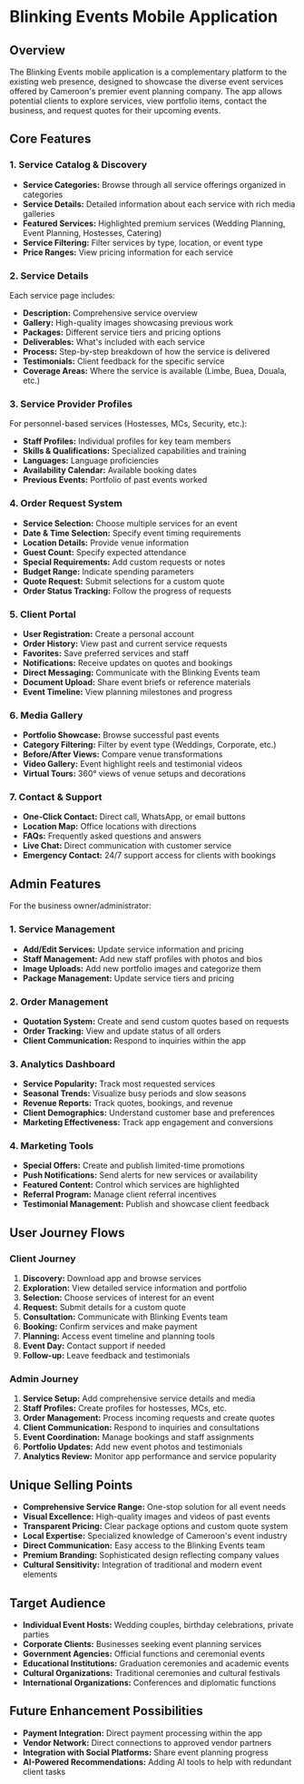 # Blinking Events Mobile Application

## Overview
The Blinking Events mobile application is a complementary platform to the existing web presence, designed to showcase the diverse event services offered by Cameroon's premier event planning company. The app allows potential clients to explore services, view portfolio items, contact the business, and request quotes for their upcoming events.

## Core Features

### 1. Service Catalog & Discovery
- **Service Categories:** Browse through all service offerings organized in categories
- **Service Details:** Detailed information about each service with rich media galleries
- **Featured Services:** Highlighted premium services (Wedding Planning, Event Planning, Hostesses, Catering)
- **Service Filtering:** Filter services by type, location, or event type
- **Price Ranges:** View pricing information for each service

### 2. Service Details
Each service page includes:
- **Description:** Comprehensive service overview
- **Gallery:** High-quality images showcasing previous work
- **Packages:** Different service tiers and pricing options
- **Deliverables:** What's included with each service
- **Process:** Step-by-step breakdown of how the service is delivered
- **Testimonials:** Client feedback for the specific service
- **Coverage Areas:** Where the service is available (Limbe, Buea, Douala, etc.)

### 3. Service Provider Profiles
For personnel-based services (Hostesses, MCs, Security, etc.):
- **Staff Profiles:** Individual profiles for key team members
- **Skills & Qualifications:** Specialized capabilities and training
- **Languages:** Language proficiencies
- **Availability Calendar:** Available booking dates
- **Previous Events:** Portfolio of past events worked

### 4. Order Request System
- **Service Selection:** Choose multiple services for an event
- **Date & Time Selection:** Specify event timing requirements
- **Location Details:** Provide venue information
- **Guest Count:** Specify expected attendance
- **Special Requirements:** Add custom requests or notes
- **Budget Range:** Indicate spending parameters
- **Quote Request:** Submit selections for a custom quote
- **Order Status Tracking:** Follow the progress of requests

### 5. Client Portal
- **User Registration:** Create a personal account
- **Order History:** View past and current service requests
- **Favorites:** Save preferred services and staff
- **Notifications:** Receive updates on quotes and bookings
- **Direct Messaging:** Communicate with the Blinking Events team
- **Document Upload:** Share event briefs or reference materials
- **Event Timeline:** View planning milestones and progress

### 6. Media Gallery
- **Portfolio Showcase:** Browse successful past events
- **Category Filtering:** Filter by event type (Weddings, Corporate, etc.)
- **Before/After Views:** Compare venue transformations
- **Video Gallery:** Event highlight reels and testimonial videos
- **Virtual Tours:** 360° views of venue setups and decorations

### 7. Contact & Support
- **One-Click Contact:** Direct call, WhatsApp, or email buttons
- **Location Map:** Office locations with directions
- **FAQs:** Frequently asked questions and answers
- **Live Chat:** Direct communication with customer service
- **Emergency Contact:** 24/7 support access for clients with bookings


## Admin Features
For the business owner/administrator:

### 1. Service Management
- **Add/Edit Services:** Update service information and pricing
- **Staff Management:** Add new staff profiles with photos and bios
- **Image Uploads:** Add new portfolio images and categorize them
- **Package Management:** Update service tiers and pricing

### 2. Order Management
- **Quotation System:** Create and send custom quotes based on requests
- **Order Tracking:** View and update status of all orders
- **Client Communication:** Respond to inquiries within the app

### 3. Analytics Dashboard
- **Service Popularity:** Track most requested services
- **Seasonal Trends:** Visualize busy periods and slow seasons
- **Revenue Reports:** Track quotes, bookings, and revenue
- **Client Demographics:** Understand customer base and preferences
- **Marketing Effectiveness:** Track app engagement and conversions

### 4. Marketing Tools
- **Special Offers:** Create and publish limited-time promotions
- **Push Notifications:** Send alerts for new services or availability
- **Featured Content:** Control which services are highlighted
- **Referral Program:** Manage client referral incentives
- **Testimonial Management:** Publish and showcase client feedback

## User Journey Flows

### Client Journey
1. **Discovery:** Download app and browse services
2. **Exploration:** View detailed service information and portfolio
3. **Selection:** Choose services of interest for an event
4. **Request:** Submit details for a custom quote
5. **Consultation:** Communicate with Blinking Events team
6. **Booking:** Confirm services and make payment
7. **Planning:** Access event timeline and planning tools
8. **Event Day:** Contact support if needed
9. **Follow-up:** Leave feedback and testimonials

### Admin Journey
1. **Service Setup:** Add comprehensive service details and media
2. **Staff Profiles:** Create profiles for hostesses, MCs, etc.
3. **Order Management:** Process incoming requests and create quotes
4. **Client Communication:** Respond to inquiries and consultations
5. **Event Coordination:** Manage bookings and staff assignments
6. **Portfolio Updates:** Add new event photos and testimonials
7. **Analytics Review:** Monitor app performance and service popularity

## Unique Selling Points
- **Comprehensive Service Range:** One-stop solution for all event needs
- **Visual Excellence:** High-quality images and videos of past events
- **Transparent Pricing:** Clear package options and custom quote system
- **Local Expertise:** Specialized knowledge of Cameroon's event industry
- **Direct Communication:** Easy access to the Blinking Events team
- **Premium Branding:** Sophisticated design reflecting company values
- **Cultural Sensitivity:** Integration of traditional and modern event elements

## Target Audience
- **Individual Event Hosts:** Wedding couples, birthday celebrations, private parties
- **Corporate Clients:** Businesses seeking event planning services
- **Government Agencies:** Official functions and ceremonial events
- **Educational Institutions:** Graduation ceremonies and academic events
- **Cultural Organizations:** Traditional ceremonies and cultural festivals
- **International Organizations:** Conferences and diplomatic functions

## Future Enhancement Possibilities
- **Payment Integration:** Direct payment processing within the app
- **Vendor Network:** Direct connections to approved vendor partners
- **Integration with Social Platforms:** Share event planning progress
- **AI-Powered Recommendations:** Adding AI tools to help with redundant client tasks

